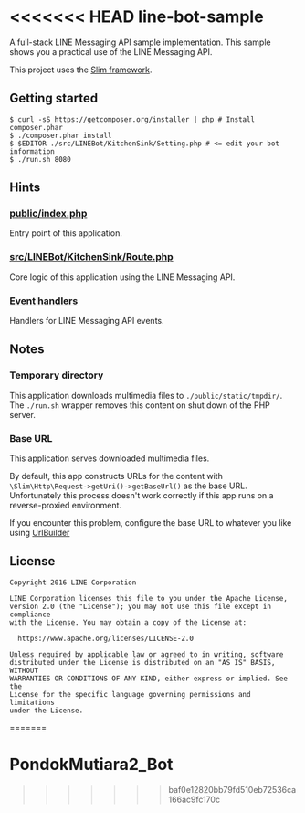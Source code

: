 <<<<<<< HEAD
line-bot-sample
==

A full-stack LINE Messaging API sample implementation. This sample shows you a practical use of the LINE Messaging API.

This project uses the [Slim framework](http://www.slimframework.com/).

Getting started
--

```
$ curl -sS https://getcomposer.org/installer | php # Install composer.phar
$ ./composer.phar install
$ $EDITOR ./src/LINEBot/KitchenSink/Setting.php # <= edit your bot information
$ ./run.sh 8080
```

Hints
--

### [public/index.php](./public/index.php)

Entry point of this application.

### [src/LINEBot/KitchenSink/Route.php](./src/LINEBot/KitchenSink/Route.php)

Core logic of this application using the LINE Messaging API.

### [Event handlers](./src/LINEBot/KitchenSink/EventHandler)

Handlers for LINE Messaging API events.

Notes
--

### Temporary directory

This application downloads multimedia files to `./public/static/tmpdir/`.
The `./run.sh` wrapper removes this content on shut down of the PHP server.

### Base URL

This application serves downloaded multimedia files.

By default, this app constructs URLs for the content with `\Slim\Http\Request->getUri()->getBaseUrl()` as the base URL.
Unfortunately this process doesn't work correctly if this app runs on a reverse-proxied environment.

If you encounter this problem, configure the base URL to whatever you like using [UrlBuilder](./src/LINEBot/KitchenSink/EventHandler/MessageHandler/Util/UrlBuilder.php)

License
--

```
Copyright 2016 LINE Corporation

LINE Corporation licenses this file to you under the Apache License,
version 2.0 (the "License"); you may not use this file except in compliance
with the License. You may obtain a copy of the License at:

  https://www.apache.org/licenses/LICENSE-2.0

Unless required by applicable law or agreed to in writing, software
distributed under the License is distributed on an "AS IS" BASIS, WITHOUT
WARRANTIES OR CONDITIONS OF ANY KIND, either express or implied. See the
License for the specific language governing permissions and limitations
under the License.
```
=======
# PondokMutiara2_Bot
>>>>>>> baf0e12820bb79fd510eb72536ca166ac9fc170c
